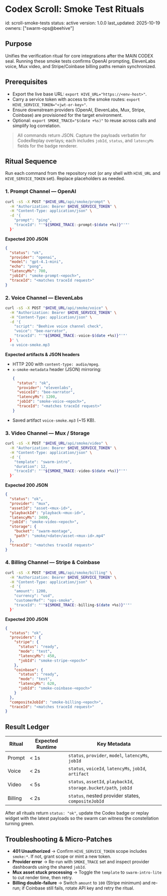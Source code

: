 # Codex Scroll: Smoke Test Rituals
id: scroll-smoke-tests
status: active
version: 1.0.0
last_updated: 2025-10-19
owners: ["swarm-ops@beehive"]

## Purpose
Unifies the verification ritual for core integrations after the MAIN CODEX seal. Running these smoke tests confirms OpenAI prompting, ElevenLabs voice, Mux video, and Stripe/Coinbase billing paths remain synchronized.

## Prerequisites
- Export the live base URL: `export HIVE_URL="https://<env-host>"`.
- Carry a service token with access to the smoke routes: `export HIVE_SERVICE_TOKEN="<jwt-or-key>"`.
- Ensure downstream providers (OpenAI, ElevenLabs, Mux, Stripe, Coinbase) are provisioned for the target environment.
- Optional: `export SMOKE_TRACE="$(date +%s)"` to reuse across calls and simplify log correlation.

> All commands return JSON. Capture the payloads verbatim for CodexReplay overlays; each includes `jobId`, `status`, and `latencyMs` fields for the badge renderer.

## Ritual Sequence
Run each command from the repository root (or any shell with `HIVE_URL` and `HIVE_SERVICE_TOKEN` set). Replace placeholders as needed.

### 1. Prompt Channel — OpenAI
```bash
curl -sS -X POST "$HIVE_URL/api/smoke/prompt" \
  -H "Authorization: Bearer $HIVE_SERVICE_TOKEN" \
  -H "Content-Type: application/json" \
  -d '{
    "prompt": "ping",
    "traceId": "'"${SMOKE_TRACE:-prompt-$(date +%s)}"'"'
  }'
```
**Expected 200 JSON**
```json
{
  "status": "ok",
  "provider": "openai",
  "model": "gpt-4.1-mini",
  "echo": "pong",
  "latencyMs": 700,
  "jobId": "smoke-prompt-<epoch>",
  "traceId": "<matches traceId request>"
}
```

### 2. Voice Channel — ElevenLabs
```bash
curl -sS -X POST "$HIVE_URL/api/smoke/voice" \
  -H "Authorization: Bearer $HIVE_SERVICE_TOKEN" \
  -H "Content-Type: application/json" \
  -d '{
    "script": "Beehive voice channel check",
    "voice": "bee-narrator",
    "traceId": "'"${SMOKE_TRACE:-voice-$(date +%s)}"'"'
  }' \
  -o voice-smoke.mp3
```
**Expected artifacts & JSON headers**
- HTTP 200 with `content-type: audio/mpeg`.
- `x-smoke-metadata` header (JSON) mirroring:
  ```json
  {
    "status": "ok",
    "provider": "elevenlabs",
    "voiceId": "bee-narrator",
    "latencyMs": 1200,
    "jobId": "smoke-voice-<epoch>",
    "traceId": "<matches traceId request>"
  }
  ```
- Saved artifact `voice-smoke.mp3` (~15 KB).

### 3. Video Channel — Mux / Storage
```bash
curl -sS -X POST "$HIVE_URL/api/smoke/video" \
  -H "Authorization: Bearer $HIVE_SERVICE_TOKEN" \
  -H "Content-Type: application/json" \
  -d '{
    "template": "swarm-intro",
    "duration": 12,
    "traceId": "'"${SMOKE_TRACE:-video-$(date +%s)}"'"'
  }'
```
**Expected 200 JSON**
```json
{
  "status": "ok",
  "provider": "mux",
  "assetId": "asset-<mux-id>",
  "playbackId": "playback-<mux-id>",
  "latencyMs": 3400,
  "jobId": "smoke-video-<epoch>",
  "storage": {
    "bucket": "swarm-montage",
    "path": "smoke/<date>/asset-<mux-id>.mp4"
  },
  "traceId": "<matches traceId request>"
}
```

### 4. Billing Channel — Stripe & Coinbase
```bash
curl -sS -X POST "$HIVE_URL/api/smoke/billing" \
  -H "Authorization: Bearer $HIVE_SERVICE_TOKEN" \
  -H "Content-Type: application/json" \
  -d '{
    "amount": 1200,
    "currency": "usd",
    "customerRef": "ops-smoke",
    "traceId": "'"${SMOKE_TRACE:-billing-$(date +%s)}"'"'
  }'
```
**Expected 200 JSON**
```json
{
  "status": "ok",
  "providers": {
    "stripe": {
      "status": "ready",
      "mode": "test",
      "latencyMs": 450,
      "jobId": "smoke-stripe-<epoch>"
    },
    "coinbase": {
      "status": "ready",
      "mode": "test",
      "latencyMs": 620,
      "jobId": "smoke-coinbase-<epoch>"
    }
  },
  "compositeJobId": "smoke-billing-<epoch>",
  "traceId": "<matches traceId request>"
}
```

## Result Ledger
| Ritual | Expected Runtime | Key Metadata |
| --- | --- | --- |
| Prompt | < 1s | `status`, `provider`, `model`, `latencyMs`, `jobId` |
| Voice | < 2s | `status`, `voiceId`, `latencyMs`, `jobId`, `artifact` |
| Video | < 5s | `status`, `assetId`, `playbackId`, `storage.bucket/path`, `jobId` |
| Billing | < 2s | `status`, nested provider states, `compositeJobId` |

After all rituals return `status: "ok"`, update the Codex badge or replay widget with the latest payloads so the swarm can witness the constellation turning green.

## Troubleshooting & Micro-Patches
- **401 Unauthorized** → Confirm `HIVE_SERVICE_TOKEN` scope includes `smoke:*`. If not, grant scope or mint a new token.
- **Provider error** → Re-run with `SMOKE_TRACE` set and inspect provider dashboards using the shared `jobId`.
- **Mux asset stuck processing** → Toggle the `template` to `swarm-intro-lite` to cut render time, then retry.
- **Billing double-failure** → Switch `amount` to `100` (Stripe minimum) and re-run; if Coinbase still fails, rotate API key and retry the ritual.
